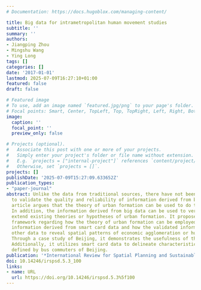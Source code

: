 ```yaml
---
# Documentation: https://docs.hugoblox.com/managing-content/

title: Big data for intrametropolitan human movement studies
subtitle: ''
summary: ''
authors:
- Jiangping Zhou
- Mingshu Wang
- Ying Long
tags: []
categories: []
date: '2017-01-01'
lastmod: 2025-07-09T16:27:10+01:00
featured: false
draft: false

# Featured image
# To use, add an image named `featured.jpg/png` to your page's folder.
# Focal points: Smart, Center, TopLeft, Top, TopRight, Left, Right, BottomLeft, Bottom, BottomRight.
image:
  caption: ''
  focal_point: ''
  preview_only: false

# Projects (optional).
#   Associate this post with one or more of your projects.
#   Simply enter your project's folder or file name without extension.
#   E.g. `projects = ["internal-project"]` references `content/project/deep-learning/index.md`.
#   Otherwise, set `projects = []`.
projects: []
publishDate: '2025-07-09T15:27:09.633652Z'
publication_types:
- "paper-journal"
abstract: Unlike the data from traditional sources, there have not been standard ways
  to validate the quality and reliability of information derived from big data. This
  article argues that the theory of urban formation can be used to do the validation.
  In addition, the information derived from big data can be used to verify and even
  extend existing theories or hypotheses of urban formation. It proposes a general
  framework regarding how the theory of urban formation can be employed to validate
  information derived from smart card data and how the validated information can supplement
  other data to reveal spatial patterns of economic agglomeration or human settlements.
  Through a case study of Beijing, it demonstrates the usefulness of the framework.
  Additionally, it utilizes smart card data to delineate characteristics of subcenters
  defined by bus commuters of Beijing.
publication: '*International Review for Spatial Planning and Sustainable Development*'
doi: 10.14246/irspsd.5.3_100
links:
- name: URL
  url: https://doi.org/10.14246/irspsd.5.3%5f100
---
```

